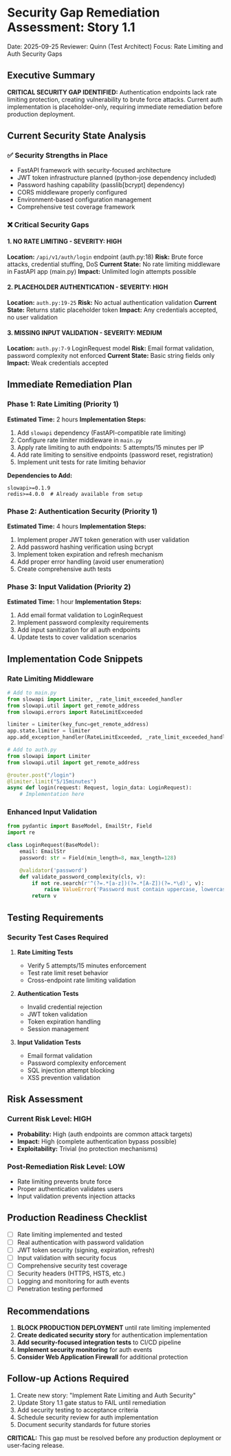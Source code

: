 # Security Gap Remediation Assessment: Story 1.1

Date: 2025-09-25
Reviewer: Quinn (Test Architect)
Focus: Rate Limiting and Auth Security Gaps

## Executive Summary

**CRITICAL SECURITY GAP IDENTIFIED:** Authentication endpoints lack rate limiting protection, creating vulnerability to brute force attacks. Current auth implementation is placeholder-only, requiring immediate remediation before production deployment.

## Current Security State Analysis

### ✅ Security Strengths in Place
- FastAPI framework with security-focused architecture
- JWT token infrastructure planned (python-jose dependency included)
- Password hashing capability (passlib[bcrypt] dependency)
- CORS middleware properly configured
- Environment-based configuration management
- Comprehensive test coverage framework

### ❌ Critical Security Gaps

#### 1. **NO RATE LIMITING** - SEVERITY: HIGH
**Location:** `/api/v1/auth/login` endpoint (auth.py:18)
**Risk:** Brute force attacks, credential stuffing, DoS
**Current State:** No rate limiting middleware in FastAPI app (main.py)
**Impact:** Unlimited login attempts possible

#### 2. **PLACEHOLDER AUTHENTICATION** - SEVERITY: HIGH
**Location:** `auth.py:19-25`
**Risk:** No actual authentication validation
**Current State:** Returns static placeholder token
**Impact:** Any credentials accepted, no user validation

#### 3. **MISSING INPUT VALIDATION** - SEVERITY: MEDIUM
**Location:** `auth.py:7-9` LoginRequest model
**Risk:** Email format validation, password complexity not enforced
**Current State:** Basic string fields only
**Impact:** Weak credentials accepted

## Immediate Remediation Plan

### Phase 1: Rate Limiting (Priority 1)
**Estimated Time:** 2 hours
**Implementation Steps:**
1. Add `slowapi` dependency (FastAPI-compatible rate limiting)
2. Configure rate limiter middleware in `main.py`
3. Apply rate limiting to auth endpoints: 5 attempts/15 minutes per IP
4. Add rate limiting to sensitive endpoints (password reset, registration)
5. Implement unit tests for rate limiting behavior

**Dependencies to Add:**
```
slowapi>=0.1.9
redis>=4.0.0  # Already available from setup
```

### Phase 2: Authentication Security (Priority 1)
**Estimated Time:** 4 hours
**Implementation Steps:**
1. Implement proper JWT token generation with user validation
2. Add password hashing verification using bcrypt
3. Implement token expiration and refresh mechanism
4. Add proper error handling (avoid user enumeration)
5. Create comprehensive auth tests

### Phase 3: Input Validation (Priority 2)
**Estimated Time:** 1 hour
**Implementation Steps:**
1. Add email format validation to LoginRequest
2. Implement password complexity requirements
3. Add input sanitization for all auth endpoints
4. Update tests to cover validation scenarios

## Implementation Code Snippets

### Rate Limiting Middleware
```python
# Add to main.py
from slowapi import Limiter, _rate_limit_exceeded_handler
from slowapi.util import get_remote_address
from slowapi.errors import RateLimitExceeded

limiter = Limiter(key_func=get_remote_address)
app.state.limiter = limiter
app.add_exception_handler(RateLimitExceeded, _rate_limit_exceeded_handler)

# Add to auth.py
from slowapi import Limiter
from slowapi.util import get_remote_address

@router.post("/login")
@limiter.limit("5/15minutes")
async def login(request: Request, login_data: LoginRequest):
    # Implementation here
```

### Enhanced Input Validation
```python
from pydantic import BaseModel, EmailStr, Field
import re

class LoginRequest(BaseModel):
    email: EmailStr
    password: str = Field(min_length=8, max_length=128)

    @validator('password')
    def validate_password_complexity(cls, v):
        if not re.search(r'^(?=.*[a-z])(?=.*[A-Z])(?=.*\d)', v):
            raise ValueError('Password must contain uppercase, lowercase, and digit')
        return v
```

## Testing Requirements

### Security Test Cases Required
1. **Rate Limiting Tests**
   - Verify 5 attempts/15 minutes enforcement
   - Test rate limit reset behavior
   - Cross-endpoint rate limiting validation

2. **Authentication Tests**
   - Invalid credential rejection
   - JWT token validation
   - Token expiration handling
   - Session management

3. **Input Validation Tests**
   - Email format validation
   - Password complexity enforcement
   - SQL injection attempt blocking
   - XSS prevention validation

## Risk Assessment

### Current Risk Level: **HIGH**
- **Probability:** High (auth endpoints are common attack targets)
- **Impact:** High (complete authentication bypass possible)
- **Exploitability:** Trivial (no protection mechanisms)

### Post-Remediation Risk Level: **LOW**
- Rate limiting prevents brute force
- Proper authentication validates users
- Input validation prevents injection attacks

## Production Readiness Checklist

- [ ] Rate limiting implemented and tested
- [ ] Real authentication with password validation
- [ ] JWT token security (signing, expiration, refresh)
- [ ] Input validation with security focus
- [ ] Comprehensive security test coverage
- [ ] Security headers (HTTPS, HSTS, etc.)
- [ ] Logging and monitoring for auth events
- [ ] Penetration testing performed

## Recommendations

1. **BLOCK PRODUCTION DEPLOYMENT** until rate limiting implemented
2. **Create dedicated security story** for authentication implementation
3. **Add security-focused integration tests** to CI/CD pipeline
4. **Implement security monitoring** for auth events
5. **Consider Web Application Firewall** for additional protection

## Follow-up Actions Required

1. Create new story: "Implement Rate Limiting and Auth Security"
2. Update Story 1.1 gate status to FAIL until remediation
3. Add security testing to acceptance criteria
4. Schedule security review for auth implementation
5. Document security standards for future stories

**CRITICAL:** This gap must be resolved before any production deployment or user-facing release.